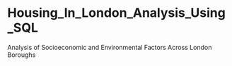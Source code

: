 # Housing_In_London_Analysis_Using_SQL
Analysis of Socioeconomic and Environmental Factors Across London Boroughs
